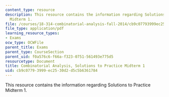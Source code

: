 ```yaml
---
content_type: resource
description: This resource contains the information regarding Solutions to Practice
  Midterm 1.
file: /courses/18-314-combinatorial-analysis-fall-2014/cb9c07793999ec2530d2d5c5b6361784_MIT18_314F14_pracq1sol.pdf
file_type: application/pdf
learning_resource_types:
- Exams
ocw_type: OCWFile
parent_title: Exams
parent_type: CourseSection
parent_uid: f0a576c6-f66a-f323-0751-561493e775d5
resourcetype: Document
title: Combinatorial Analysis, Solutions to Practice Midterm 1
uid: cb9c0779-3999-ec25-30d2-d5c5b6361784
---
```

This resource contains the information regarding Solutions to Practice Midterm 1.

